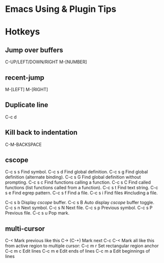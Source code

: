 Emacs Using & Plugin Tips
======

# Hotkeys
## Jump over buffers
C-UP/LEFT/DOWN/RIGHT
M-[NUMBER]
## recent-jump
M-[LEFT]
M-[RIGHT]
## Duplicate line
C-c d
## Kill back to indentation
C-M-BACKSPACE
## cscope
C-c s s         Find symbol.
C-c s d         Find global definition.
C-c s g         Find global definition (alternate binding).
C-c s G         Find global definition without prompting.
C-c s c         Find functions calling a function.
C-c s C         Find called functions (list functions called from a function).
C-c s t         Find text string.
C-c s e         Find egrep pattern.
C-c s f         Find a file.
C-c s i         Find files #including a file.

C-c s b         Display *cscope* buffer.
C-c s B         Auto display *cscope* buffer toggle.
C-c s n         Next symbol.
C-c s N         Next file.
C-c s p         Previous symbol.
C-c s P         Previous file.
C-c s u         Pop mark.
## multi-cursor
C-<             Mark previous like this
C-> (C-+)       Mark next
C-c C-<         Mark all like this
from active region to multiple cursor:
C-c m r         Set rectangular region anchor
C-c m c         Edit lines
C-c m e         Edit ends of lines
C-c m a         Edit beginnings of lines
